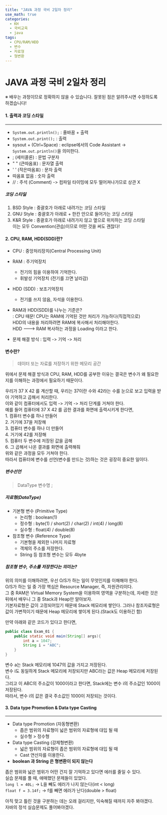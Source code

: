 ```yaml
---
title: "JAVA 과정 국비 2일차 정리"
use_math: true
categories:
  - KH
  - 국비교육
  - java
tags:
  - CPU/RAM/HDD
  - 변수
  - 자료형
  - 형변환
---
```



# JAVA 과정 국비 2일차 정리  
※ 배우는 과정이므로 정확하지 않을 수 있습니다. 잘못된 점은 알려주시면 수정하도록 하겠습니다!  




#### 1. 출력과 코딩 스타일  
---

* `System.out.println();` : 줄바꿈 + 출력  
* `System.out.print();` : 출력  
* sysout + (Ctrl+Space) : eclipse에서의 Code Assistant -> `System.out.println()`을 의미한다.  
* ; (세미콜론) : 문법 구분자  
* " " (큰따옴표) : 문자열 출력  
* ' ' (작은따옴표) : 문자 출력  
* 따옴표 없음 : 숫자 출력  
* // : 주석 (Comment) -> 컴파일 타이밍에 모두 떨어져나가므로 상관 X  


##### 코딩 스타일  
1. BSD Style : 중괄호가 아래로 내려가는 코딩 스타일  
2. GNU Style : 중괄호가 아래로 + 한칸 안으로 들어가는 코딩 스타일  
3. K&R Style : 중괄호가 아래로 내려가지 않고 옆으로 위치하는 코딩 스타일  
이는 모두 Convention(관습)이므로 어떤 것을 써도 괜찮다!  



#### 2. CPU, RAM, HDD(SDD)란?  

* CPU : 중앙처리장치(Central Processing Unit)  
* RAM : 주기억장치   
	+ 전기의 힘을 이용하여 기억한다.  
	+ 휘발성 기억장치 (전기를 끄면 날라감)  
* HDD (SDD) : 보조기억장치  
	+ 전기를 쓰지 않음, 자석을 이용한다.  



* RAM과 HDD(SDD)를 나누는 기준은?  
	: CPU 때문! CPU는 RAM에 기억된 것만 처리가 가능하다(직접적으로)  
	 HDD의 내용을 처리하려면 RAM에 복사해서 처리해야한다.  
	 HDD ---> RAM 복사하는 과정을 Loading 이라고 한다.  
* 문제 해결 방식 : 입력 -> 기억 -> 처리  



#### 변수란?  
> 데이터 또는 자료를 저장하기 위한 메모리 공간  

위에서 문제 해결 방식과 CPU, RAM, HDD를 공부한 이유는 결국은 변수가 왜 필요한지를 이해하는 과정에서 필요하기 때문이다.  



우리가 37 X 42 를 계산할 때, 우리는 37이란 수와 42라는 수를 눈으로 보고 입력을 받아 기억하고 곱해서 처리한다.  
이와 같이 컴퓨터에서도 입력 -> 기억 -> 처리 단계를 거쳐야 한다.  
예를 들어 컴퓨터에 37 X 42 를 곱한 결과를 화면에 출력시키게 한다면,  
	1. 컴퓨터 변수를 하나 만들어  
	2. 거기에 37을 저장해  
	3. 컴퓨터 변수를 하나 더 만들어  
	4. 거기에 42를 저장해  
	5. 컴퓨터 두 변수에 저장된 값을 곱해  
	6. 그 곱해서 나온 결과를 화면에 출력해줘  
위와 같은 과정을 모두 거쳐야 한다.  
따라서 컴퓨터에 변수를 선언(변수를 만드는 것)하는 것은 굉장히 중요한 일이다.  

##### 변수선언  

> DataType 변수명 ;  



##### 자료형(DataType)  

* 기본형 변수 (Primitive Type)  
	+ 논리형 : boolean(1)  
	+ 정수형 : byte(1) / short(2) / char(2) / int(4) / long(8)  
	+ 실수형 : float(4) / double(8)  
* 참조형 변수 (Reference Type)  
	+ 기본형을 제외한 나머지 자료형  
	+ 객체의 주소를 저장한다.
	+ String 등 참조형 변수는 모두 4byte  

##### 참조형 변수, 주소를 저장한다는 의미는?  

위의 의미를 이해하려면, 우선 O/S가 하는 일이 무엇인지를 이해해야 한다.  
O/S가 하는 일 중 가장 핵심은 Resource Manager, 즉, 자원관리이다.  
그 중 RAM은 Virtual Memory System을 이용하여 영역을 구분하는데, 자세한 것은 뒤에서 배우니 그 중 Stack과 Heap만 알아보자.  
기본자료형은 값이 고정되어있기 때문에 Stack 메모리에 쌓인다. 그러나 참조자료형은 값이 가변적이기 때문에 Heap 메모리에 쌓이게 된다.(Stack도 이용하긴 함)  



만약 아래와 같은 코드가 있다고 한다면,
```java
public class Exam_01 {
	public static void main(String[] args){
		int a = 1047;
		String i = "ABC";
	}
}
```
변수 a는 Stack 메모리에 1047의 값을 가지고 저장된다.  
변수 i도 동일하게 Stack 메모리에 저장되지만 ABC라는 값은 Heap 메모리에 저장된다.  
그리고 이 ABC의 주소값이 1000이라고 한다면, Stack에는 변수 i의 주소값인 1000이 저장된다.  
따라서, 변수 i의 값은 결국 주소값인 1000이 저장되는 것이다.  



#### 3.  Data type Promotion & Data type Casting  
---

* Data type Promotion (자동형변환)  
	+ 좁은 범위의 자료형이 넓은 범위의 자료형에 대입 될 때  
	+ 실수형 >  정수형  
* Data type Casting (강제형변환)  
	+ 넓은 범위의 자료형이 좁은 범위의 자료형에 대입 될 때  
	+ Cast 연산자를 이용한다.  
* **boolean 과 String 은 형변환이 되지 않는다**



좁은 범위와 넓은 범위가 어떤 건지 잘 기억하고 있다면 에러를 줄일 수 있다.  
실습 문제를 풀 때, 애매했던 문제들이 있었다.  
`long l = 40L;` -> L을 빼도 에러가 나지 않는다(int < long)  
`float f = 3.14f;` -> f를 빼면 에러가 난다(double > float)  



아직 맞고 틀린 것을 구분하는 데는 오래 걸리지만, 익숙해질 때까지 자주 봐야겠다.  
자바의 정석 실습문제도 풀어봐야겠다.  


